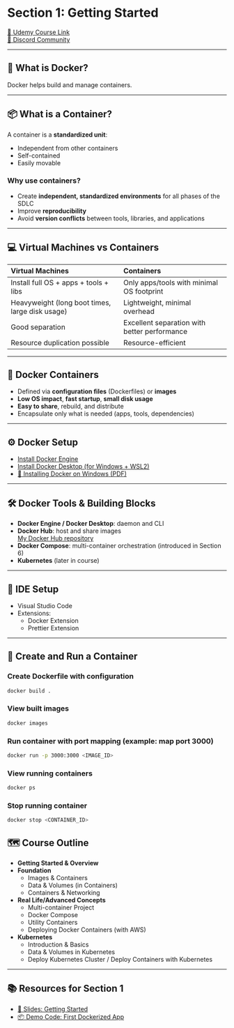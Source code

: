 # Section 1: Getting Started

[🔗 Udemy Course Link](https://www.udemy.com/course/docker-kubernetes-the-practical-guide/learn/lecture/22166652#overview)  
[🔗 Discord Community](https://academind.com/community/)

---

## 🐳 What is Docker?

Docker helps build and manage containers.

---

## 📦 What is a Container?

A container is a **standardized unit**:
- Independent from other containers
- Self-contained
- Easily movable

### Why use containers?
- Create **independent, standardized environments** for all phases of the SDLC
- Improve **reproducibility**
- Avoid **version conflicts** between tools, libraries, and applications

---

## 💻 Virtual Machines vs Containers

| Virtual Machines | Containers |
|:---|:---|
| Install full OS + apps + tools + libs | Only apps/tools with minimal OS footprint |
| Heavyweight (long boot times, large disk usage) | Lightweight, minimal overhead |
| Good separation | Excellent separation with better performance |
| Resource duplication possible | Resource-efficient |

---

## 🐳 Docker Containers

- Defined via **configuration files** (Dockerfiles) or **images**
- **Low OS impact**, **fast startup**, **small disk usage**
- **Easy to share**, rebuild, and distribute
- Encapsulate only what is needed (apps, tools, dependencies)

---

## ⚙️ Docker Setup

- [Install Docker Engine](https://docs.docker.com/engine/install/)
- [Install Docker Desktop (for Windows + WSL2)](https://docs.docker.com/desktop/setup/install/windows-install/)
- [📄 Installing Docker on Windows (PDF)](https://github.com/ILXNAH/docker-and-k8s/raw/main/resources/Installing%2BDocker%2Bon%2BWindows.pdf)

---

## 🛠 Docker Tools & Building Blocks

- **Docker Engine / Docker Desktop**: daemon and CLI
- **Docker Hub**: host and share images  
  [My Docker Hub repository](https://hub.docker.com/repositories/ilouckov)
- **Docker Compose**: multi-container orchestration (introduced in Section 6)
- **Kubernetes** (later in course)

---

## 🧰 IDE Setup

- Visual Studio Code
- Extensions:
  - Docker Extension
  - Prettier Extension

---

## 🐳 Create and Run a Container

### Create Dockerfile with configuration
```bash
docker build .
``` 

### View built images
```bash
docker images
``` 

### Run container with port mapping (example: map port 3000)
```bash
docker run -p 3000:3000 <IMAGE_ID>
``` 

### View running containers
```bash
docker ps
``` 

### Stop running container
```bash
docker stop <CONTAINER_ID>
``` 

## 🗺 Course Outline

- **Getting Started & Overview**
- **Foundation**
  - Images & Containers
  - Data & Volumes (in Containers)
  - Containers & Networking
- **Real Life/Advanced Concepts**
  - Multi-container Project
  - Docker Compose
  - Utility Containers
  - Deploying Docker Containers (with AWS)
- **Kubernetes**
  - Introduction & Basics
  - Data & Volumes in Kubernetes
  - Deploy Kubernetes Cluster / Deploy Containers with Kubernetes

---

## 📚 Resources for Section 1

- [📄 Slides: Getting Started](../resources/slides-getting-started.pdf)
- [📦 Demo Code: First Dockerized App](../resources/first-demo-dockerized.zip)
